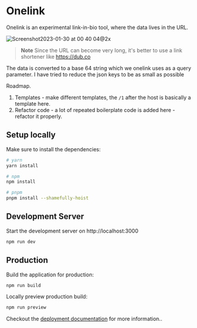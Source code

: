 # Onelink

Onelink is an experimental link-in-bio tool, where the data lives in the URL. 

![Screenshot2023-01-30 at 00 40 04@2x](https://user-images.githubusercontent.com/15716057/215350057-5fbf81f5-5f33-4cbe-98ba-0ced8b3c09c8.jpg)

> **Note**
> Since the URL can become very long, it's better to use a link shortener like https://dub.co

The data is converted to a base 64 string which we onelink uses as a query parameter. I have tried to reduce the json keys to be as small as possible

Roadmap.
1. Templates - make different templates, the `/1` after the host is basically a template here.
2. Refactor code - a lot of repeated boilerplate code is added here - refactor it properly.

## Setup locally

Make sure to install the dependencies:

```bash
# yarn
yarn install

# npm
npm install

# pnpm
pnpm install --shamefully-hoist
```

## Development Server

Start the development server on http://localhost:3000

```bash
npm run dev
```

## Production

Build the application for production:

```bash
npm run build
```

Locally preview production build:

```bash
npm run preview
```

Checkout the [deployment documentation](https://v3.nuxtjs.org/guide/deploy/presets) for more information..
